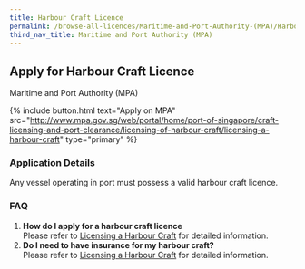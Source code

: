 ```yaml
---
title: Harbour Craft Licence
permalink: /browse-all-licences/Maritime-and-Port-Authority-(MPA)/Harbour-Craft-Licence
third_nav_title: Maritime and Port Authority (MPA)
---
```


## Apply for Harbour Craft Licence

Maritime and Port Authority (MPA)

{% include button.html text="Apply on MPA" src="http://www.mpa.gov.sg/web/portal/home/port-of-singapore/craft-licensing-and-port-clearance/licensing-of-harbour-craft/licensing-a-harbour-craft" type="primary" %}

### Application Details

<p>Any vessel operating in port must possess a valid harbour craft licence.</p>
 <h3>FAQ</h3>
 <ol>
 <li><strong>How do I apply for a harbour craft licence</strong><br />Please refer to <a href="http://www.mpa.gov.sg/web/portal/home/port-of-singapore/craft-licensing-and-port-clearance/licensing-of-harbour-craft/licensing-a-harbour-craft" target="_blank" rel="noopener">Licensing a Harbour Craft</a> for detailed information.</li>
 <li><strong>Do I need to have insurance for my harbour craft?<br /></strong>Please refer to <a href="http://www.mpa.gov.sg/web/portal/home/port-of-singapore/craft-licensing-and-port-clearance/licensing-of-harbour-craft/licensing-a-harbour-craft" target="_blank" rel="noopener">Licensing a Harbour Craft</a> for detailed information.</li>
 </ol>

